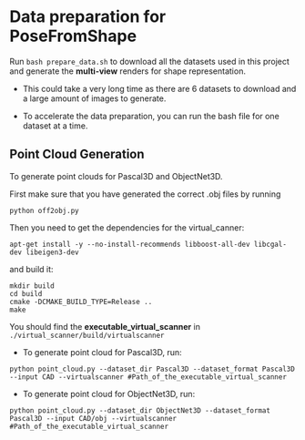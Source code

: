# Data preparation for PoseFromShape

Run ```bash prepare_data.sh``` to download all the datasets used in this project
and generate the **multi-view** renders for shape representation.

* This could take a very long time as there are 6 datasets to download 
and a large amount of images to generate.

* To accelerate the data preparation, you can run the bash file for one dataset
at a time.

## Point Cloud Generation

To generate point clouds for Pascal3D and ObjectNet3D.

First make sure that you have generated the correct .obj files by running 
```
python off2obj.py
```

Then you need to get the dependencies for the virtual_canner:
```
apt-get install -y --no-install-recommends libboost-all-dev libcgal-dev libeigen3-dev
```
and build it:
```
mkdir build
cd build
cmake -DCMAKE_BUILD_TYPE=Release ..
make
```

You should find the **executable_virtual_scanner** in `./virtual_scanner/build/virtualscanner`

* To generate point cloud for Pascal3D, run:
```
python point_cloud.py --dataset_dir Pascal3D --dataset_format Pascal3D --input CAD --virtualscanner #Path_of_the_executable_virtual_scanner
```

* To generate point cloud for ObjectNet3D, run:
```
python point_cloud.py --dataset_dir ObjectNet3D --dataset_format Pascal3D --input CAD/obj --virtualscanner #Path_of_the_executable_virtual_scanner
```
